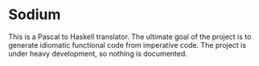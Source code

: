 # Sodium

This is a Pascal to Haskell translator. The ultimate goal of the project is to generate idiomatic functional code from imperative code. The project is under heavy development, so nothing is documented.
